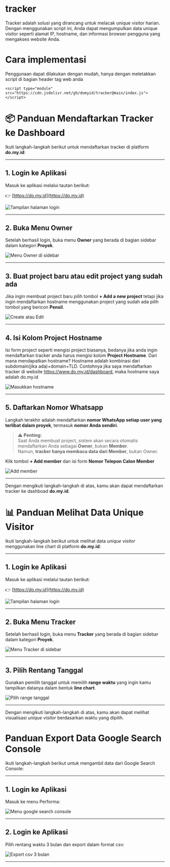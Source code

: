 # tracker
Tracker adalah solusi yang dirancang untuk melacak unique visitor harian. Dengan menggunakan script ini, Anda dapat mengumpulkan data unique visitor seperti alamat IP, hostname, dan informasi browser pengguna yang mengakses website Anda.

# Cara implementasi
Penggunaan dapat dilakukan dengan mudah, hanya dengan meletakkan script di bagian header tag web anda
```
<script type="module" src="https://cdn.jsdelivr.net/gh/domyid/tracker@main/index.js"></script>
```

# 📦 Panduan Mendaftarkan Tracker ke Dashboard

Ikuti langkah-langkah berikut untuk mendaftarkan tracker di platform **do.my.id**:

---

## 1. Login ke Aplikasi

Masuk ke aplikasi melalui tautan berikut:

👉 [https://do.my.id](https://do.my.id)

![Tampilan halaman login](img/image.png)

---

## 2. Buka Menu Owner

Setelah berhasil login, buka menu **Owner** yang berada di bagian sidebar dalam kategori **Proyek**.

![Menu Owner di sidebar](img/image-4.png)

---

## 3. Buat project baru atau edit project yang sudah ada

Jika ingin membuat project baru pilih tombol **+ Add a new project** tetapi jika ingin mendaftarkan hostname menggunakan project yang sudah ada pilih tombol yang bericon **Pensil**.

![Create atau Edit](img/image-5.png)

---

## 4. Isi Kolom Project Hostname

Isi form project seperti mengisi project biasanya, bedanya jika anda ingin mendaftarkan tracker anda harus mengisi kolom **Project Hostname**. Dari mana mendapatkan hostname? Hostname adalah kombinasi dari subdomain(jika ada)+domain+TLD. Contohnya jika saya mendaftarkan tracker di website https://www.do.my.id/dashboard, maka hostname saya adalah do.my.id

![Masukkan hostname](img/image-6.png)

---

## 5. Daftarkan Nomor Whatsapp

Langkah terakhir adalah mendaftarkan **nomor WhatsApp setiap user yang terlibat dalam proyek**, termasuk **nomor Anda sendiri**.

> ⚠️ **Penting:**  
> Saat Anda membuat project, sistem akan secara otomatis mendaftarkan Anda sebagai **Owner**, bukan **Member**.  
> Namun, **tracker hanya membaca data dari Member**, bukan Owner.

Klik tombol **+ Add member** dan isi form **Nomor Telepon Calon Member**

![Add member](img/image-7.png)

---

Dengan mengikuti langkah-langkah di atas, kamu akan dapat mendaftarkan tracker ke dashboad **do.my.id**.

# 📊 Panduan Melihat Data Unique Visitor

Ikuti langkah-langkah berikut untuk melihat data *unique visitor* menggunakan line chart di platform **do.my.id**:

---

## 1. Login ke Aplikasi

Masuk ke aplikasi melalui tautan berikut:

👉 [https://do.my.id](https://do.my.id)

![Tampilan halaman login](img/image.png)

---

## 2. Buka Menu Tracker

Setelah berhasil login, buka menu **Tracker** yang berada di bagian sidebar dalam kategori **Proyek**.

![Menu Tracker di sidebar](img/image-1.png)

---

## 3. Pilih Rentang Tanggal

Gunakan pemilih tanggal untuk memilih **range waktu** yang ingin kamu tampilkan datanya dalam bentuk **line chart**.

![Pilih range tanggal](img/image-2.png)

---

Dengan mengikuti langkah-langkah di atas, kamu akan dapat melihat visualisasi *unique visitor* berdasarkan waktu yang dipilih.

# Panduan Export Data Google Search Console

Ikuti langkah-langkah berikut untuk mengambil data dari Google Search Console:

---

## 1. Login ke Aplikasi

Masuk ke menu Performa:

![Menu google search console](img/image-8.png)

---

## 2. Login ke Aplikasi

Pilih rentang waktu 3 bulan dan export dalam format csv:

![Export csv 3 bulan](img/image-9.png)

---